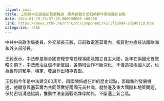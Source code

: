 ```yaml
---
layout: post
title: 王毅稱中法面臨新發展機遇　願共推動全面戰略夥伴關係邁新台階
date: 2024-01-19 23:57:29.000000000 +08:00
link: https://news.rthk.hk/rthk/ch/component/k2/1736999-20240119.htm
categories: rthk
---
```


中共中央政治局委員、外交部長王毅，日前致電塞茹爾內，祝賀對方擔任法國歐洲和外交部部長。

王毅表示，中法都是聯合國安理會常任理事國及獨立自主大國，近年在兩國元首戰略引領下，中法政治互信不斷鞏固，各領域合作不斷深化，不僅造福兩國人民，也為世界的和平、穩定、發展作出積極貢獻。

王毅指今年是中法建交60周年，兩國關係處在新的歷史起點，面臨新的發展機遇，他願意與塞茹爾內共同落實好兩國元首共識，就雙邊及重大國際和地區問題，保持密切溝通協調，推動中法全面戰略夥伴關係，不斷邁上新台階。
